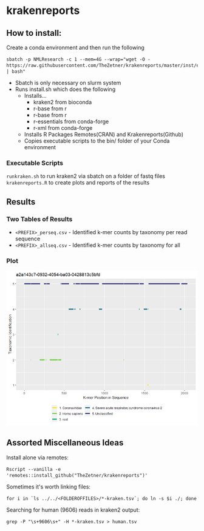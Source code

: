 # krakenreports

## How to install: 

Create a conda environment and then run the following

```
sbatch -p NMLResearch -c 1 --mem=4G --wrap="wget -O - https://raw.githubusercontent.com/TheZetner/krakenreports/master/inst/exec/install.sh | bash"
```
* Sbatch is only necessary on slurm system
* Runs install.sh which does the following
    * Installs...
        * kraken2 from bioconda
        * r-base from r
        * r-base from r
        * r-essentials from conda-forge
        * r-xml from conda-forge
    * Installs R Packages Remotes(CRAN) and Krakenreports(Github)
    * Copies executable scripts to the bin/ folder of your Conda environment

### Executable Scripts

`runkraken.sh` to run kraken2 via sbatch on a folder of fastq files  
`krakenreports.R` to create plots and reports of the results  



## Results

### Two Tables of Results
 * `<PREFIX>_perseq.csv` - Identified k-mer counts by taxonomy per read sequence
 * `<PREFIX>_allseq.csv` - Identified k-mer counts by taxonomy for all

### Plot

![](./images/exampleplot.png)

## Assorted Miscellaneous Ideas

Install alone via remotes:
```
Rscript --vanilla -e 'remotes::install_github("TheZetner/krakenreports")'
```


Sometimes it's worth linking files:
```
for i in `ls ../../<FOLDEROFFILES>/*-kraken.tsv`; do ln -s $i ./; done
```
 
Searching for human (9606) reads in kraken2 output:
```
grep -P "\s+9606\s+" -H *-kraken.tsv > human.tsv
```
